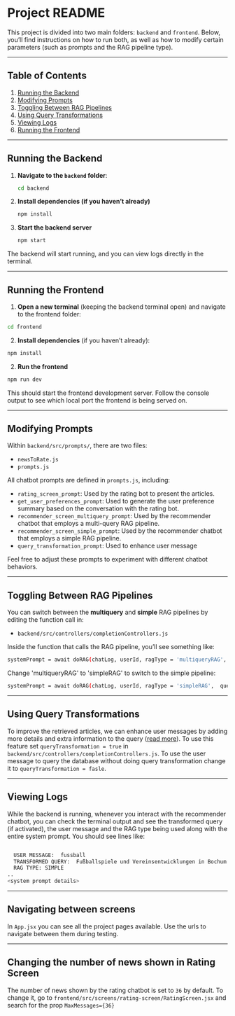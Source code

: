 # Project README

This project is divided into two main folders: `backend` and `frontend`. Below, you’ll find instructions on how to run both, as well as how to modify certain parameters (such as prompts and the RAG pipeline type).

---

## Table of Contents

1. [Running the Backend](#running-the-backend)
2. [Modifying Prompts](#modifying-prompts)
3. [Toggling Between RAG Pipelines](#toggling-between-rag-pipelines)
4. [Using Query Transformations](#using-query-transformations)
5. [Viewing Logs](#viewing-logs)
6. [Running the Frontend](#running-the-frontend)

---

## Running the Backend

1. **Navigate to the `backend` folder**:
   ```bash
   cd backend

2. **Install dependencies (if you haven’t already)**
    ```bash
    npm install


3. **Start the backend server**
    ```bash
    npm start

The backend will start running, and you can view logs directly in the terminal.

---

## Running the Frontend

1. **Open a new terminal** (keeping the backend terminal open) and navigate to the frontend folder:

  ```bash
  cd frontend
  ```

2. **Install dependencies** (if you haven’t already):

  ```bash
  npm install
  ```

2. **Run the frontend**

  ```bash
  npm run dev
  ```

This should start the frontend development server. Follow the console output to see which local port the frontend is being served on.

---

## Modifying Prompts

Within `backend/src/prompts/`, there are two files:

- `newsToRate.js`
- `prompts.js`

All chatbot prompts are defined in `prompts.js`, including:

- `rating_screen_prompt`: Used by the rating bot to present the articles.
- `get_user_preferences_prompt`: Used to generate the user preference summary based on the conversation with the rating bot.
- `recommender_screen_multiquery_prompt`: Used by the recommender chatbot that employs a multi-query RAG pipeline.
- `recommender_screen_simple_prompt`: Used by the recommender chatbot that employs a simple RAG pipeline.
- `query_transformation_prompt`: Used to enhance user message

Feel free to adjust these prompts to experiment with different chatbot behaviors.

---

## Toggling Between RAG Pipelines

You can switch between the **multiquery** and **simple** RAG pipelines by editing the function call in:

- `backend/src/controllers/completionControllers.js`

Inside the function that calls the RAG pipeline, you’ll see something like:

  ```bash
  systemPrompt = await doRAG(chatLog, userId, ragType = 'multiqueryRAG', queryTransformation = true);
  ```

Change 'multiqueryRAG' to 'simpleRAG' to switch to the simple pipeline:

  ```bash
  systemPrompt = await doRAG(chatLog, userId, ragType = 'simpleRAG',  queryTransformation = true);
  ```

---

## Using Query Transformations

To improve the retrieved articles, we can enhance user messages by adding more details and extra information to the query ([read more](https://github.com/NirDiamant/RAG_Techniques/blob/main/all_rag_techniques/query_transformations.ipynb)). To use this feature set `queryTransformation = true` in `backend/src/controllers/completionControllers.js`. To use the user message to query the database without doing query transformation change it to `queryTransformation = fasle`.

---

## Viewing Logs

While the backend is running, whenever you interact with the recommender chatbot, you can check the terminal output and see the transformed query (if activated), the user message and the RAG type being used along with the entire system prompt. You should see lines like:

  ```bash

    USER MESSAGE:  fussball
    TRANSFORMED QUERY:  Fußballspiele und Vereinsentwicklungen in Bochum und der Bundesliga.
    RAG TYPE: SIMPLE
  ..
  <system prompt details>
  ```

---

## Navigating between screens

In `App.jsx` you can see all the project pages available. Use the urls to navigate between them during testing.

---

## Changing the number of news shown in Rating Screen

The number of news shown by the rating chatbot is set to `36` by default. To change it, go to `frontend/src/screens/rating-screen/RatingScreen.jsx` and search for the prop `MaxMessages={36}`